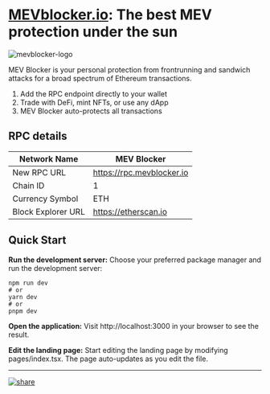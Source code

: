 
# [MEVblocker.io](https://mevblocker.io): The best MEV protection under the sun

![mevblocker-logo](https://user-images.githubusercontent.com/31534717/228222199-30b9e41b-0896-4602-a6f1-e464876a76de.svg)

MEV Blocker is your personal protection from frontrunning and sandwich attacks for a broad spectrum of Ethereum transactions. 

1. Add the RPC endpoint directly to your wallet
2. Trade with DeFi, mint NFTs, or use any dApp
3. MEV Blocker auto-protects all transactions


## RPC details
| Network Name   | MEV Blocker       |
| -------------- | ----------------- |
| New RPC URL    | https://rpc.mevblocker.io   |
| Chain ID       | 1                 |
| Currency Symbol | ETH               |
| Block Explorer URL | https://etherscan.io |


## Quick Start

**Run the development server:**
Choose your preferred package manager and run the development server:

    npm run dev
    # or
    yarn dev
    # or
    pnpm dev

**Open the application:**
Visit http://localhost:3000 in your browser to see the result.

**Edit the landing page:**
Start editing the landing page by modifying pages/index.tsx. The page auto-updates as you edit the file.

---

<a href="https://twitter.com/intent/tweet?text=I%27m%20using%20MEV%20Blocker%20to%20protect%20myself%20from%20frontrunning%20and%20sandwich%20attacks.%20You%20should%20too.%20Set%20up%20the%20RPC%20endpoint%20here%3A%20https%3A%2F%2Fmevblocker.io%2F" target="_blank">

![share](https://user-images.githubusercontent.com/31534717/228224101-f2d7e2d1-3cd5-4fc6-a0ce-a46b207984e7.png)

</a>



